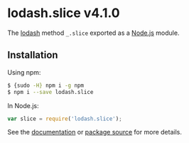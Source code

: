 # lodash.slice v4.1.0

The [lodash](https://lodash.com/) method `_.slice` exported as a [Node.js](https://nodejs.org/) module.

## Installation

Using npm:
```bash
$ {sudo -H} npm i -g npm
$ npm i --save lodash.slice
```

In Node.js:
```js
var slice = require('lodash.slice');
```

See the [documentation](https://lodash.com/docs#slice) or [package source](https://github.com/lodash/lodash/blob/4.1.0-npm-packages/lodash.slice) for more details.
